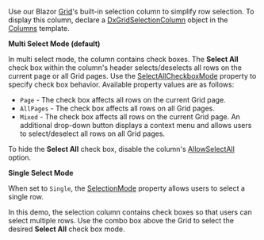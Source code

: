 Use our Blazor [Grid](https://docs.devexpress.com/Blazor/DevExpress.Blazor.DxGrid)'s built-in selection column to simplify row selection. To display this column, declare a [DxGridSelectionColumn](https://docs.devexpress.com/Blazor/DevExpress.Blazor.DxGridSelectionColumn) object in the [Columns](https://docs.devexpress.com/Blazor/DevExpress.Blazor.DxGrid.Columns) template.

**Multi Select Mode (default)**

In multi select mode, the column contains check boxes. The  **Select All** check box within the column's header selects/deselects all rows on the current page or all Grid pages. Use the [SelectAllCheckboxMode](https://docs.devexpress.com/Blazor/DevExpress.Blazor.DxGrid.SelectAllCheckboxMode) property to specify check box behavior. Available property values are as follows:

* `Page` - The check box affects all rows on the current Grid page.
* `AllPages` - The check box affects all rows on all Grid pages.
* `Mixed` - The check box affects all rows on the current Grid page. An additional drop-down button displays a context menu and allows users to select/deselect all rows on all Grid pages.

To hide the **Select All** check box, disable the column's [AllowSelectAll](https://docs.devexpress.com/Blazor/DevExpress.Blazor.DxGridSelectionColumn.AllowSelectAll) option.

**Single Select Mode**

When set to `Single`, the [SelectionMode](https://docs.devexpress.com/Blazor/DevExpress.Blazor.DxGrid.SelectionMode) property allows users to select a single row.

In this demo, the selection column contains check boxes so that users can select multiple rows. Use the combo box above the Grid to select the desired **Select All** check box mode.
